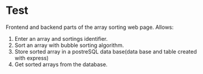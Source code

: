 # Test
Frontend and backend parts of the array sorting web page.
Allows:
1. Enter an array and sortings identifier.
2. Sort an array with bubble sorting algorithm.
3. Store sorted array in a postreSQL data base(data base and table created with express)
4. Get sorted arrays from the database.
